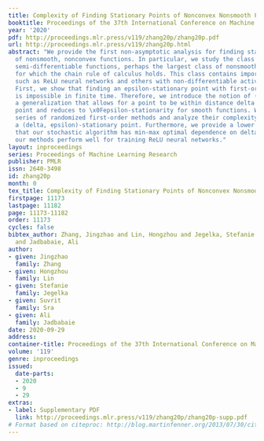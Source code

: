```yaml
---
title: Complexity of Finding Stationary Points of Nonconvex Nonsmooth Functions
booktitle: Proceedings of the 37th International Conference on Machine Learning
year: '2020'
pdf: http://proceedings.mlr.press/v119/zhang20p/zhang20p.pdf
url: http://proceedings.mlr.press/v119/zhang20p.html
abstract: "We provide the first non-asymptotic analysis for finding stationary points
  of nonsmooth, nonconvex functions. In particular, we study the class of Hadamard
  semi-differentiable functions, perhaps the largest class of nonsmooth functions
  for which the chain rule of calculus holds. This class contains important examples
  such as ReLU neural networks and others with non-differentiable activation functions.
  First, we show that finding an epsilon-stationary point with first-order methods
  is impossible in finite time. Therefore, we introduce the notion of (delta, epsilon)-stationarity,
  a generalization that allows for a point to be within distance delta of an epsilon-stationary
  point and reduces to \x0Fepsilon-stationarity for smooth functions. We propose a
  series of randomized first-order methods and analyze their complexity of finding
  a (delta, epsilon)-stationary point. Furthermore, we provide a lower bound and show
  that our stochastic algorithm has min-max optimal dependence on delta. Empirically,
  our methods perform well for training ReLU neural networks."
layout: inproceedings
series: Proceedings of Machine Learning Research
publisher: PMLR
issn: 2640-3498
id: zhang20p
month: 0
tex_title: Complexity of Finding Stationary Points of Nonconvex Nonsmooth Functions
firstpage: 11173
lastpage: 11182
page: 11173-11182
order: 11173
cycles: false
bibtex_author: Zhang, Jingzhao and Lin, Hongzhou and Jegelka, Stefanie and Sra, Suvrit
  and Jadbabaie, Ali
author:
- given: Jingzhao
  family: Zhang
- given: Hongzhou
  family: Lin
- given: Stefanie
  family: Jegelka
- given: Suvrit
  family: Sra
- given: Ali
  family: Jadbabaie
date: 2020-09-29
address: 
container-title: Proceedings of the 37th International Conference on Machine Learning
volume: '119'
genre: inproceedings
issued:
  date-parts:
  - 2020
  - 9
  - 29
extras:
- label: Supplementary PDF
  link: http://proceedings.mlr.press/v119/zhang20p/zhang20p-supp.pdf
# Format based on citeproc: http://blog.martinfenner.org/2013/07/30/citeproc-yaml-for-bibliographies/
---
```

